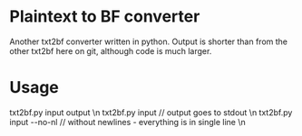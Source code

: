 Plaintext to BF converter
=========================

Another txt2bf converter written in python.
Output is shorter than from the other txt2bf here on git, although code is much larger.

Usage
=====

txt2bf.py input output \n
txt2bf.py input          // output goes to stdout \n
txt2bf.py input --no-nl  // without newlines - everything is in single line \n
